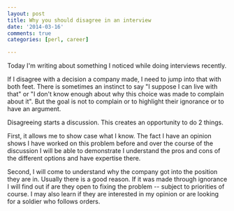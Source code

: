 ```yaml
---
layout: post
title: Why you should disagree in an interview
date: '2014-03-16'
comments: true
categories: [perl, career]

---
```


Today I'm writing about something I noticed while doing interviews recently.

If I disagree with a decision a company made, I need to jump into that with
both feet.  There is sometimes an instinct to say "I suppose I can live with
that" or "I don't know enough about why this choice was made to complain about
it".  But the goal is not to complain or to highlight their ignorance or to
have an argument.

Disagreeing starts a discussion.  This creates an opportunity to do 2 things.

First, it allows me to show case what I know.  The fact I have an opinion shows
I have worked on this problem before and over the course of the discussion I
will be able to demonstrate I understand the pros and cons of the different
options and have expertise there.  

Second, I will come to understand why the company got into the position they
are in.  Usually there is a good reason.  If it was made through ignorance I
will find out if are they open to fixing the problem -- subject to priorities
of course.  I may also learn if they are interested in my opinion or are
looking for a soldier who follows orders.


